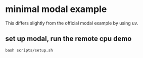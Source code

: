 
# minimal modal example

This differs slightly from the official modal example by using uv.  

## set up modal, run the remote cpu demo

```
bash scripts/setup.sh
```